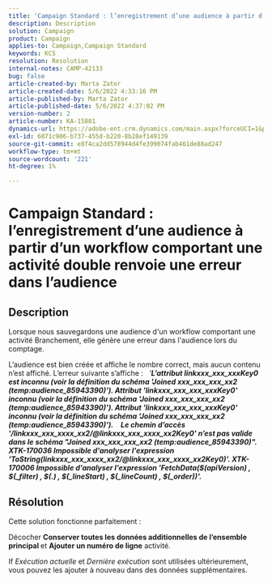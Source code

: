 ```yaml
---
title: 'Campaign Standard : l’enregistrement d’une audience à partir d’un workflow comportant une activité double renvoie une erreur dans l’audience'
description: Description
solution: Campaign
product: Campaign
applies-to: Campaign,Campaign Standard
keywords: KCS
resolution: Resolution
internal-notes: CAMP-42133
bug: false
article-created-by: Marta Zator
article-created-date: 5/6/2022 4:33:16 PM
article-published-by: Marta Zator
article-published-date: 5/6/2022 4:37:02 PM
version-number: 2
article-number: KA-15801
dynamics-url: https://adobe-ent.crm.dynamics.com/main.aspx?forceUCI=1&pagetype=entityrecord&etn=knowledgearticle&id=286a3538-5acd-ec11-a7b5-6045bd00dbbc
exl-id: 6071c906-b737-455d-b220-8b28ef149139
source-git-commit: e8f4ca2dd578944d4fe399074fab461de88ad247
workflow-type: tm+mt
source-wordcount: '221'
ht-degree: 1%

---
```


# Campaign Standard : l’enregistrement d’une audience à partir d’un workflow comportant une activité double renvoie une erreur dans l’audience

## Description


Lorsque nous sauvegardons une audience d&#39;un workflow comportant une activité Branchement, elle génère une erreur dans l&#39;audience lors du comptage.

L’audience est bien créée et affiche le nombre correct, mais aucun contenu n’est affiché. L’erreur suivante s’affiche :
 
*&#39;<b>L’attribut linkxxx_xxx_xxxKey0 est inconnu (voir la définition du schéma &#39;Joined xxx_xxx_xxx_xx2 (temp:audience_85943390)&#39;). Attribut &#39;linkxxx_xxx_xxx_xxxKey0&#39; inconnu (voir la définition du schéma &#39;Joined xxx_xxx_xxx_xx2 (temp:audience_85943390)&#39;). Attribut &#39;linkxxx_xxx_xxx_xxxKey0&#39; inconnu (voir la définition du schéma &#39;Joined xxx_xxx_xxx_xx2 (temp:audience_85943390)&#39;).</b>*
 <b>__</b> 
<b>*Le chemin d’accès &#39;/linkxxx_xxx_xxxx_xx2/@linkxxx_xxx_xxxx_xx2Key0&#39; n’est pas valide dans le schéma &quot;Joined xxx_xxx_xxx_xx2 (temp:audience_85943390)&quot;.</b>*
 <b>__</b> 
<b>*XTK-170036 Impossible d&#39;analyser l&#39;expression &#39;ToString(linkxxx_xxx_xxxx_xx2/@linkxxx_xxx_xxxx_xx2Key0)&#39;. XTK-170006 Impossible d&#39;analyser l&#39;expression &#39;FetchData($(apiVersion) , $(_filter) , $(.) , $(_lineStart) , $(_lineCount) , $(_order))&#39;.</b>*


## Résolution


Cette solution fonctionne parfaitement :

Décocher <b>Conserver toutes les données additionnelles de l’ensemble principal </b>et <b>Ajouter un numéro de ligne</b> activité.

If *Exécution actuelle* et *Dernière exécution* sont utilisées ultérieurement, vous pouvez les ajouter à nouveau dans des données supplémentaires.
